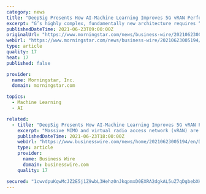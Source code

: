 ```yaml
---
category: news
title: "DeepSig Presents How AI-Machine Learning Improves 5G vRAN Performance and Lowers Cost at MWC21 Barcelona"
excerpt: "G’s highly complex, fundamentally new architecture requires “deep learning” to optimize performance, capacity, user experience and operational costs while laying the foundation for 6G Massive MIMO and virtual radio access network (vRAN) are two examples of how 5G architecture is fundamentally more complex than 4G."
publishedDateTime: 2021-06-23T09:00:00Z
originalUrl: "https://www.morningstar.com/news/business-wire/20210623005194/deepsig-presents-how-ai-machine-learning-improves-5g-vran-performance-and-lowers-cost-at-mwc21-barcelona"
webUrl: "https://www.morningstar.com/news/business-wire/20210623005194/deepsig-presents-how-ai-machine-learning-improves-5g-vran-performance-and-lowers-cost-at-mwc21-barcelona"
type: article
quality: 17
heat: 17
published: false

provider:
  name: Morningstar, Inc.
  domain: morningstar.com

topics:
  - Machine Learning
  - AI

related:
  - title: "DeepSig Presents How AI-Machine Learning Improves 5G vRAN Performance and Lowers Cost at MWC21 Barcelona"
    excerpt: "Massive MIMO and virtual radio access network (vRAN) are two examples of how 5G architecture is fundamentally more complex than 4G. To make effective use and reduce the total cost of ownership of these new technologies,"
    publishedDateTime: 2021-06-23T18:00:00Z
    webUrl: "https://www.businesswire.com/news/home/20210623005194/en/DeepSig-Presents-How-AI-Machine-Learning-Improves-5G-vRAN-Performance-and-Lowers-Cost-at-MWC21-Barcelona"
    type: article
    provider:
      name: Business Wire
      domain: businesswire.com
    quality: 17

secured: "1cwvdpuKqwMcJZ2E5j1Z9wbL3Hehz0nJkqpmxD0EXRA2dgkAL5uZ7qDgbebXKjMaBVm1x0/HQbTf9jhyBE8wdq5Hpdul0zcaUNxFsWhuytQn+IEK1RCVUM/RhpmkmLEWENCEMM71rj3OXuJ7D5KYoy1XwUTzNUpnSbF8PmF0T4Tiy6yBXp34/gZlsEpNDs3UGdWk+E88JgkBo3c+R8rEfsiusVZ5ZQhOMbALQVm7lFbxoEwSzPgFz4l0U+D1Kvqf4Wiv4BQfmZbKe4Lci9kfl7wM0wneJsXIqCYcmnd+huQ1DMF5pDmxEyNVt4t4kdJF4E4YxzXf/L32onWRDTz6Lz+PsWUbhTbyk8vfbYnkyGI=;ZC1tuvQ2vAOQQ2AKU+zMFQ=="
---
```



